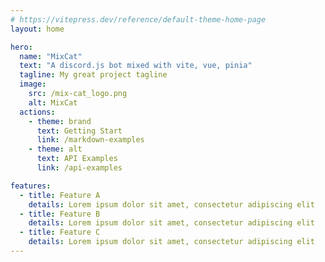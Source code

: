 ```yaml
---
# https://vitepress.dev/reference/default-theme-home-page
layout: home

hero:
  name: "MixCat"
  text: "A discord.js bot mixed with vite, vue, pinia"
  tagline: My great project tagline
  image:
    src: /mix-cat_logo.png
    alt: MixCat
  actions:
    - theme: brand
      text: Getting Start
      link: /markdown-examples
    - theme: alt
      text: API Examples
      link: /api-examples

features:
  - title: Feature A
    details: Lorem ipsum dolor sit amet, consectetur adipiscing elit
  - title: Feature B
    details: Lorem ipsum dolor sit amet, consectetur adipiscing elit
  - title: Feature C
    details: Lorem ipsum dolor sit amet, consectetur adipiscing elit
---
```

